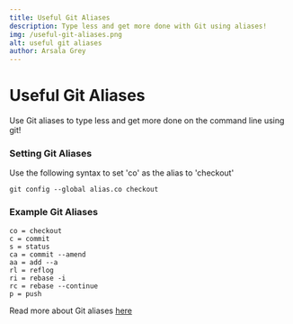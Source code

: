 ```yaml
---
title: Useful Git Aliases
description: Type less and get more done with Git using aliases!
img: /useful-git-aliases.png
alt: useful git aliases
author: Arsala Grey
---
```


# Useful Git Aliases

Use Git aliases to type less and get more done on the command line using git!

### Setting Git Aliases

Use the following syntax to set 'co' as the alias to 'checkout'
```
git config --global alias.co checkout
```

### Example Git Aliases

```
co = checkout
c = commit
s = status
ca = commit --amend
aa = add --a
rl = reflog
ri = rebase -i
rc = rebase --continue
p = push
```

Read more about Git aliases [here](https://git-scm.com/book/en/v2/Git-Basics-Git-Aliases)